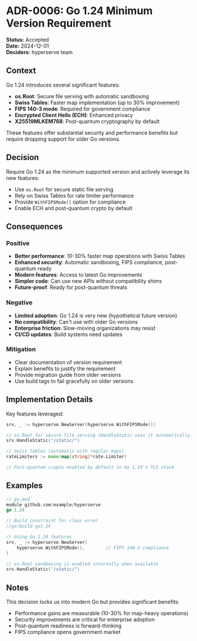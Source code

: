 # ADR-0006: Go 1.24 Minimum Version Requirement

**Status:** Accepted  
**Date:** 2024-12-01  
**Deciders:** hyperserve team  

## Context

Go 1.24 introduces several significant features:
- **os.Root**: Secure file serving with automatic sandboxing
- **Swiss Tables**: Faster map implementation (up to 30% improvement)
- **FIPS 140-3 mode**: Required for government compliance
- **Encrypted Client Hello (ECH)**: Enhanced privacy
- **X25519MLKEM768**: Post-quantum cryptography by default

These features offer substantial security and performance benefits but require dropping support for older Go versions.

## Decision

Require Go 1.24 as the minimum supported version and actively leverage its new features:
- Use `os.Root` for secure static file serving
- Rely on Swiss Tables for rate limiter performance
- Provide `WithFIPSMode()` option for compliance
- Enable ECH and post-quantum crypto by default

## Consequences

### Positive
- **Better performance**: 10-30% faster map operations with Swiss Tables
- **Enhanced security**: Automatic sandboxing, FIPS compliance, post-quantum ready
- **Modern features**: Access to latest Go improvements
- **Simpler code**: Can use new APIs without compatibility shims
- **Future-proof**: Ready for post-quantum threats

### Negative
- **Limited adoption**: Go 1.24 is very new (hypothetical future version)
- **No compatibility**: Can't use with older Go versions
- **Enterprise friction**: Slow-moving organizations may resist
- **CI/CD updates**: Build systems need updates

### Mitigation
- Clear documentation of version requirement
- Explain benefits to justify the requirement
- Provide migration guide from older versions
- Use build tags to fail gracefully on older versions

## Implementation Details

Key features leveraged:
```go
srv, _ := hyperserve.NewServer(hyperserve.WithFIPSMode())

// os.Root for secure file serving (HandleStatic uses it automatically)
srv.HandleStatic("/static/")

// Swiss Tables (automatic with regular maps)
rateLimiters := make(map[string]*rate.Limiter)

// Post-quantum crypto enabled by default in Go 1.24's TLS stack
```

## Examples

```go
// go.mod
module github.com/example/hyperserve
go 1.24

// Build constraint for clear error
//go:build go1.24

// Using Go 1.24 features
srv, _ := hyperserve.NewServer(
    hyperserve.WithFIPSMode(),        // FIPS 140-3 compliance
)

// os.Root sandboxing is enabled internally when available
srv.HandleStatic("/static/")
```

## Notes

This decision locks us into modern Go but provides significant benefits:
- Performance gains are measurable (10-30% for map-heavy operations)
- Security improvements are critical for enterprise adoption
- Post-quantum readiness is forward-thinking
- FIPS compliance opens government market
